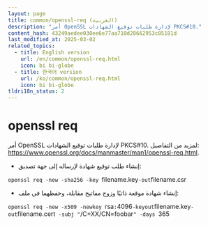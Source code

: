```yaml
---
layout: page
title: common/openssl-req (العربية)
description: "أمر OpenSSL لإدارة طلبات توقيع الشهادات PKCS#10."
content_hash: 43249aedee030ee6e77aa710d28662953c85181d
last_modified_at: 2025-03-02
related_topics:
  - title: English version
    url: /en/common/openssl-req.html
    icon: bi bi-globe
  - title: 한국어 version
    url: /ko/common/openssl-req.html
    icon: bi bi-globe
tldri18n_status: 2
---
```

# openssl req

أمر OpenSSL لإدارة طلبات توقيع الشهادات PKCS#10.
لمزيد من التفاصيل: <https://www.openssl.org/docs/manmaster/man1/openssl-req.html>.

- إنشاء طلب توقيع شهادة لإرساله إلى جهة تصديق:

`openssl req -new -sha256 -key `<span class="tldr-var badge badge-pill bg-dark-lm bg-white-dm text-white-lm text-dark-dm font-weight-bold">filename.key</span>` -out `<span class="tldr-var badge badge-pill bg-dark-lm bg-white-dm text-white-lm text-dark-dm font-weight-bold">filename.csr</span>

- إنشاء شهادة موقعة ذاتيًا وزوج مفاتيح مقابلة، وحفظهما في ملف:

`openssl req -new -x509 -newkey `<span class="tldr-var badge badge-pill bg-dark-lm bg-white-dm text-white-lm text-dark-dm font-weight-bold">rsa</span>`:`<span class="tldr-var badge badge-pill bg-dark-lm bg-white-dm text-white-lm text-dark-dm font-weight-bold">4096</span>` -keyout `<span class="tldr-var badge badge-pill bg-dark-lm bg-white-dm text-white-lm text-dark-dm font-weight-bold">filename.key</span>` -out `<span class="tldr-var badge badge-pill bg-dark-lm bg-white-dm text-white-lm text-dark-dm font-weight-bold">filename.cert</span>` -subj "`<span class="tldr-var badge badge-pill bg-dark-lm bg-white-dm text-white-lm text-dark-dm font-weight-bold">/C=XX/CN=foobar</span>`" -days `<span class="tldr-var badge badge-pill bg-dark-lm bg-white-dm text-white-lm text-dark-dm font-weight-bold">365</span>

